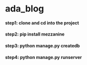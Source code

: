 # ada_blog

#### step1: clone and cd into the project
#### step2: pip install mezzanine
#### step3: python manage.py createdb
#### step4: python manage.py runserver
